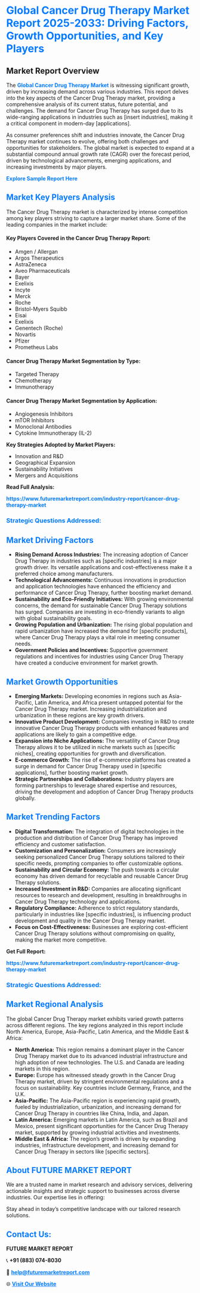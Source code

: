 <h1 style="color: #007BFF;">Global Cancer Drug Therapy Market Report 2025-2033: Driving Factors, Growth Opportunities, and Key Players</h1>

<section id="overview">
<h2>Market Report Overview</h2>
<p>The <a href="https://www.futuremarketreport.com/industry-report/cancer-drug-therapy-market" style="color: #007BFF; text-decoration: none;"><strong>Global Cancer Drug Therapy Market</strong></a> is witnessing significant growth, driven by increasing demand across various industries. This report delves into the key aspects of the Cancer Drug Therapy market, providing a comprehensive analysis of its current status, future potential, and challenges. The demand for Cancer Drug Therapy has surged due to its wide-ranging applications in industries such as [insert industries], making it a critical component in modern-day [applications].</p>
<p>As consumer preferences shift and industries innovate, the Cancer Drug Therapy market continues to evolve, offering both challenges and opportunities for stakeholders. The global market is expected to expand at a substantial compound annual growth rate (CAGR) over the forecast period, driven by technological advancements, emerging applications, and increasing investments by major players.</p>
</section>

<section id="overview">
<p><a href="https://www.futuremarketreport.com/request-sample/reportId=47500" style="color: #007BFF; text-decoration: none;"><strong>Explore Sample Report Here</strong></a></p>
</section>

<section id="key-players">
<h2 style="color: #007BFF;">Market Key Players Analysis</h2>
<p>The Cancer Drug Therapy market is characterized by intense competition among key players striving to capture a larger market share. Some of the leading companies in the market include:</p>
<h4>Key Players Covered in the Cancer Drug Therapy Report:</h4>
<ul><li>Amgen / Allergan</li><li>Argos Therapeutics</li><li>AstraZeneca</li><li>Aveo Pharmaceuticals</li><li>Bayer</li><li>Exelixis</li><li>Incyte</li><li>Merck</li><li>Roche</li><li>Bristol-Myers Squibb</li><li>Eisai</li><li>Exelixis</li><li>Genentech (Roche)</li><li>Novartis</li><li>Pfizer</li><li>Prometheus Labs</li></ul>
<h4>Cancer Drug Therapy Market Segmentation by Type:</h4>
<ul><li>Targeted Therapy</li><li>Chemotherapy</li><li>Immunotherapy</li></ul>

<h4>Cancer Drug Therapy Market Segmentation by Application:</h4>
<ul><li>Angiogenesis Inhibitors</li><li>mTOR Inhibitors</li><li>Monoclonal Antibodies</li><li>Cytokine Immunotherapy (IL-2)</li></ul>
<p><strong>Key Strategies Adopted by Market Players:</strong></p>
<ul>
<li>Innovation and R&D</li>
<li>Geographical Expansion</li>
<li>Sustainability Initiatives</li>
<li>Mergers and Acquisitions</li>
</ul>
</section>

<section>
<p><strong>Read Full Analysis: </strong></p><a href="https://www.futuremarketreport.com/industry-report/cancer-drug-therapy-market" style="color: #007BFF; text-decoration: none;"><strong>https://www.futuremarketreport.com/industry-report/cancer-drug-therapy-market</strong></a>
<h3 style="color: #007BFF;">Strategic Questions Addressed:</h3>
</section>

<section id="driving-factors">
<h2 style="color: #007BFF;">Market Driving Factors</h2>
<ul>
<li><strong>Rising Demand Across Industries:</strong> The increasing adoption of Cancer Drug Therapy in industries such as [specific industries] is a major growth driver. Its versatile applications and cost-effectiveness make it a preferred choice among manufacturers.</li>
<li><strong>Technological Advancements:</strong> Continuous innovations in production and application technologies have enhanced the efficiency and performance of Cancer Drug Therapy, further boosting market demand.</li>
<li><strong>Sustainability and Eco-Friendly Initiatives:</strong> With growing environmental concerns, the demand for sustainable Cancer Drug Therapy solutions has surged. Companies are investing in eco-friendly variants to align with global sustainability goals.</li>
<li><strong>Growing Population and Urbanization:</strong> The rising global population and rapid urbanization have increased the demand for [specific products], where Cancer Drug Therapy plays a vital role in meeting consumer needs.</li>
<li><strong>Government Policies and Incentives:</strong> Supportive government regulations and incentives for industries using Cancer Drug Therapy have created a conducive environment for market growth.</li>
</ul>
</section>

<section id="growth-opportunities">
<h2 style="color: #007BFF;">Market Growth Opportunities</h2>
<ul>
<li><strong>Emerging Markets:</strong> Developing economies in regions such as Asia-Pacific, Latin America, and Africa present untapped potential for the Cancer Drug Therapy market. Increasing industrialization and urbanization in these regions are key growth drivers.</li>
<li><strong>Innovative Product Development:</strong> Companies investing in R&D to create innovative Cancer Drug Therapy products with enhanced features and applications are likely to gain a competitive edge.</li>
<li><strong>Expansion into Niche Applications:</strong> The versatility of Cancer Drug Therapy allows it to be utilized in niche markets such as [specific niches], creating opportunities for growth and diversification.</li>
<li><strong>E-commerce Growth:</strong> The rise of e-commerce platforms has created a surge in demand for Cancer Drug Therapy used in [specific applications], further boosting market growth.</li>
<li><strong>Strategic Partnerships and Collaborations:</strong> Industry players are forming partnerships to leverage shared expertise and resources, driving the development and adoption of Cancer Drug Therapy products globally.</li>
</ul>
</section>

<section id="trending-factors">
<h2 style="color: #007BFF;">Market Trending Factors</h2>
<ul>
<li><strong>Digital Transformation:</strong> The integration of digital technologies in the production and distribution of Cancer Drug Therapy has improved efficiency and customer satisfaction.</li>
<li><strong>Customization and Personalization:</strong> Consumers are increasingly seeking personalized Cancer Drug Therapy solutions tailored to their specific needs, prompting companies to offer customizable options.</li>
<li><strong>Sustainability and Circular Economy:</strong> The push towards a circular economy has driven demand for recyclable and reusable Cancer Drug Therapy solutions.</li>
<li><strong>Increased Investment in R&D:</strong> Companies are allocating significant resources to research and development, resulting in breakthroughs in Cancer Drug Therapy technology and applications.</li>
<li><strong>Regulatory Compliance:</strong> Adherence to strict regulatory standards, particularly in industries like [specific industries], is influencing product development and quality in the Cancer Drug Therapy market.</li>
<li><strong>Focus on Cost-Effectiveness:</strong> Businesses are exploring cost-efficient Cancer Drug Therapy solutions without compromising on quality, making the market more competitive.</li>
</ul>
</section>

<section>
<p><strong>Get Full Report: </strong></p><a href="https://www.futuremarketreport.com/industry-report/cancer-drug-therapy-market" style="color: #007BFF; text-decoration: none;"><strong>https://www.futuremarketreport.com/industry-report/cancer-drug-therapy-market</strong></a>
<h3 style="color: #007BFF;">Strategic Questions Addressed:</h3>
</section>


<section id="regional-analysis">
<h2 style="color: #007BFF;">Market Regional Analysis</h2>
<p>The global Cancer Drug Therapy market exhibits varied growth patterns across different regions. The key regions analyzed in this report include North America, Europe, Asia-Pacific, Latin America, and the Middle East & Africa:</p>
<ul>
<li><strong>North America:</strong> This region remains a dominant player in the Cancer Drug Therapy market due to its advanced industrial infrastructure and high adoption of new technologies. The U.S. and Canada are leading markets in this region.</li>
<li><strong>Europe:</strong> Europe has witnessed steady growth in the Cancer Drug Therapy market, driven by stringent environmental regulations and a focus on sustainability. Key countries include Germany, France, and the U.K.</li>
<li><strong>Asia-Pacific:</strong> The Asia-Pacific region is experiencing rapid growth, fueled by industrialization, urbanization, and increasing demand for Cancer Drug Therapy in countries like China, India, and Japan.</li>
<li><strong>Latin America:</strong> Emerging markets in Latin America, such as Brazil and Mexico, present significant opportunities for the Cancer Drug Therapy market, supported by growing industrial activities and investments.</li>
<li><strong>Middle East & Africa:</strong> The region’s growth is driven by expanding industries, infrastructure development, and increasing demand for Cancer Drug Therapy in sectors like [specific sectors].</li>
</ul>
</section>

<footer>
<h2 style="color: #007BFF;">About FUTURE MARKET REPORT</h2>
<p>We are a trusted name in market research and advisory services, delivering actionable insights and strategic support to businesses across diverse industries. Our expertise lies in offering:</p>

<p>Stay ahead in today’s competitive landscape with our tailored research solutions.</p>

<h2 style="color: #007BFF;">Contact Us:</h2>
<p><strong>FUTURE MARKET REPORT</strong></p>
<p>📞 <strong>+91 (883) 074-8030</strong></p>
<p>📧 <strong><a href="mailto:help@futuremarketreport.com" style="color: #007BFF;">help@futuremarketreport.com</a></strong></p>
<p>🌐 <strong><a href="https://www.futuremarketreport.com/" style="color: #007BFF;">Visit Our Website</a></strong></p>
</footer>